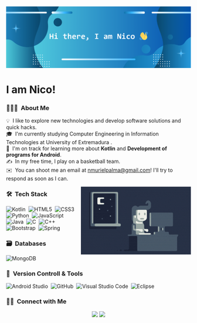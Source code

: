 <!--Banner-->
![nimurielp Banner Image](https://github.com/nimurielp/nimurielp/blob/main/bannergithub.png)

<!--Header Name-->
# <h1>I am Nico!</h1> 

### 👨🏻‍💻 &nbsp;About Me

💡 &nbsp;I like to explore new technologies and develop software solutions and quick hacks.\
🎓 &nbsp;I'm currently studying Computer Engineering in Information Technologies at University of Extremadura .\
🌱 &nbsp;I'm on track for learning more about **Kotlin** and **Development of programs for Android**.\
✍️ &nbsp;In my free time, I play on a basketball team.\
✉️ &nbsp;You can shoot me an email at nmurielpalma@gmail.com! I'll try to respond as soon as I can.


<img alt="Night Coding" src="https://raw.githubusercontent.com/AVS1508/AVS1508/master/assets/Night-Coding.gif" align="right"/>

### 🛠 &nbsp;Tech Stack

![Kotlin](https://img.shields.io/badge/Kotlin-B125EA?style=for-the-badge&logo=kotlin&logoColor=white)&nbsp;
![HTML5](https://img.shields.io/badge/html5-%23E34F26.svg?style=for-the-badge&logo=html5&logoColor=white)&nbsp;
![CSS3](https://img.shields.io/badge/css3-%231572B6.svg?style=for-the-badge&logo=css3&logoColor=white)&nbsp;
![Python](https://img.shields.io/badge/python-3670A0?style=for-the-badge&logo=python&logoColor=ffdd54)&nbsp;
![JavaScript](https://img.shields.io/badge/javascript-%23323330.svg?style=for-the-badge&logo=javascript&logoColor=%23F7DF1E)&nbsp;
![Java](https://img.shields.io/badge/java-%23ED8B00.svg?style=for-the-badge&logo=java&logoColor=white)&nbsp;
![C](https://img.shields.io/badge/c-%2300599C.svg?style=for-the-badge&logo=c&logoColor=white)&nbsp;
![C++](https://img.shields.io/badge/c++-%2300599C.svg?style=for-the-badge&logo=c%2B%2B&logoColor=white)&nbsp;
![Bootstrap](https://img.shields.io/badge/bootstrap-%23563D7C.svg?style=for-the-badge&logo=bootstrap&logoColor=white)&nbsp;
![Spring](https://img.shields.io/badge/spring-%236DB33F.svg?style=for-the-badge&logo=spring&logoColor=white)&nbsp;


### 🗃 &nbsp;Databases

![MongoDB](https://img.shields.io/badge/MongoDB-%234ea94b.svg?style=for-the-badge&logo=mongodb&logoColor=white)&nbsp;


### 🧰 &nbsp;Version Controll & Tools 

![Android Studio](https://img.shields.io/badge/Android_Studio-3DDC84?style=for-the-badge&logo=android-studio&logoColor=white)&nbsp;
![GitHub](https://img.shields.io/badge/github-%23121011.svg?style=for-the-badge&logo=github&logoColor=white)&nbsp;
![Visual Studio Code](https://img.shields.io/badge/Visual%20Studio%20Code-0078d7.svg?style=for-the-badge&logo=visual-studio-code&logoColor=white)&nbsp;
![Eclipse](https://img.shields.io/badge/Eclipse-2C2255?style=for-the-badge&logo=eclipse&logoColor=white)&nbsp;

### 🤝🏻 &nbsp;Connect with Me


<p align="center">
<a href="https://www.linkedin.com/in/nmurielpalma/"><img src="https://img.shields.io/badge/-Nicolás%20Muriel%20Palma-0077B5?style=flat&logo=Linkedin&logoColor=white"/></a>
<a href="mailto:nmurielpalma@gmail.com"><img src="https://img.shields.io/badge/-Nicolás Muriel Palma-D14836?style=flat&logo=Gmail&logoColor=white"/></a>
</p>


